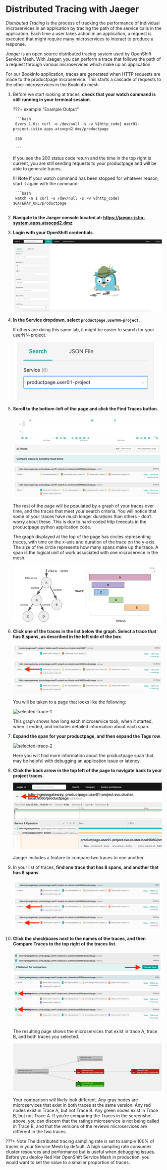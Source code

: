 # Distributed Tracing with Jaeger

*Distributed Tracing* is the process of tracking the performance of individual microservices in an application by tracing the path of the service calls in the application. Each time a user takes action in an application, a request is executed that might require many microservices to interact to produce a response.

*Jaeger* is an open source distributed tracing system used by OpenShift Service Mesh. With Jaeger, you can perform a trace that follows the path of a request through various microservices which make up an application.

For our Bookinfo application, traces are generated when HTTP requests are made to the productpage microservice. This starts a cascade of requests to the other microservices in the Bookinfo mesh.

1. Before we start looking at traces, **check that your watch command is still running in your terminal session**.

    ???+ example "Example Output"

        ```bash
        Every 1.0s: curl -o /dev/null -s -w %{http_code} user01-project.istio.apps.atsocpd2.dmz/productpage

        200

        ```

    If you see the 200 status code return and the time in the top right is current, you are still sending requests to your productpage and will be able to generate traces.

    !!! Note
        If your watch command has been stopped for whatever reason, start it again with the command:

        ```bash
        watch -n 1 curl -o /dev/null -s -w %{http_code} $GATEWAY_URL/productpage
        ```
1. **Navigate to the Jaeger console located at: <https://jaeger-istio-system.apps.atsocpd2.dmz>**

1. **Login with your OpenShift credentials**.

    ![jaeger-dash](images/jaeger-dash.png)

1. **In the Service dropdown, select `productpage.userNN-project`**.

    If others are doing this same lab, it might be easier to search for your userNN-project.

    ![service-dropdown](images/service-dropdown.png)

1. **Scroll to the bottom-left of the page and click the Find Traces button**.

    ![traces-1](images/traces-1.png)

    The rest of the page will be populated by a graph of your traces over time, and the traces that meet your search criteria. You will notice that some of your traces have much longer durations than others - don’t worry about these. This is due to hard-coded http timeouts in the productpage python application code.

    The graph displayed at the top of the page has circles representing traces, with time on the x-axis and duration of the trace on the y-axis. The size of the circle represents how many spans make up the trace. A span is the logical unit of work associated with one microservice in the mesh.

    ![trace-diagram](images/trace-diagram.png)

1. **Click one of the traces in the list below the graph. Select a trace that has 8 spans, as described in the left side of the box**.

    ![trace-2](images/trace-2.png)

    You will be taken to a page that looks like the following:

    ![selected-trace-1](images/selected-trace-1)

    This graph shows how long each microservice took, when it started, when it ended, and includes detailed information about each span.

1. **Expand the span for your productpage, and then expand the Tags row**.

    ![selected-trace-2](images/selected-trace-2)

    Here you will find more information about the productpage span that may be helpful with debugging an application issue or latency.

1. **Click the back arrow in the top left of the page to navigate back to your project traces**.

    ![go-back](images/go-back.png)

    Jaeger includes a feature to compare two traces to one another.

1. In your list of traces, **find one trace that has 8 spans, and another that has 6 spans**.

    ![compare-trace](images/compare-trace.png)

1. **Click the checkboxes next to the names of the traces, and then Compare Traces to the top right of the traces list**.

    ![compare-traces-2](images/compare-traces-2.png)

    The resulting page shows the microservices that exist in trace A, trace B, and both traces you selected.

    ![compared-traces](images/compared-traces.png)

    Your comparison will likely look different. Any gray nodes are microservices that exist in both traces at the same version. Any red nodes exist in Trace A, but not Trace B. Any green nodes exist in Trace B, but not Trace A. If you’re comparing the Traces in the screenshot above, you can discern that the ratings microservice is not being called in Trace B, and that the versions of the reviews microservices are different in the two traces.

???+ Note
    The distributed tracing sampling rate is set to sample 100% of traces in your Service Mesh by default. A high sampling rate consumes cluster resources and performance but is useful when debugging issues. Before you deploy Red Hat OpenShift Service Mesh in production, you would want to set the value to a smaller proportion of traces.
